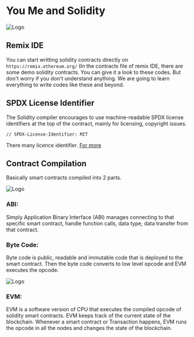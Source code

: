 # You Me and Solidity

![Logo](https://i.ibb.co/VLTK5Gq/solidity-nedir-removebg-preview.png)

## Remix IDE
You can start writting solidity contracts directly on `https://remix.ethereum.org/`
(In the contracts file of remix IDE, there are some demo solidity contracts. You can give it a look to these codes. But don't worry if you don't understand anything. We are going to learn everything to write codes like these and beyond. 

## SPDX License Identifier
The Solidity compiler encourages to use machine-readable SPDX license identifiers at the top of the contract, mainly for licensing, copyright issues.

`// SPDX-License-Identifier: MIT`

There many licence identifier. [For more](https://spdx.org/licenses/)


## Contract Compilation
Basically smart contracts compiled into 2 parts.

![Logo](https://i.ibb.co/zszQzTF/Contract-source-code.png)

### ABI: 
Simply Application Binary Interface (ABI) manages connecting to that specific smart contract, handle function calls, data type, data transfer from that contract. 

### Byte Code: 
Byte code is public, readable and immutable code that is deployed to the smart contract. Then the byte code converts to low level opcode and EVM executes the opcode.

![Logo](https://i.ibb.co/3hpgssb/et5PNG.png)

### EVM: 
EVM is a software version of CPU that executes the compiled opcode of solidity smart contracts. EVM keeps track of the current state of the blockchain. Whenever a smart contract or Transaction happens, EVM runs the opcode in all the nodes and changes the state of the blockchain. 